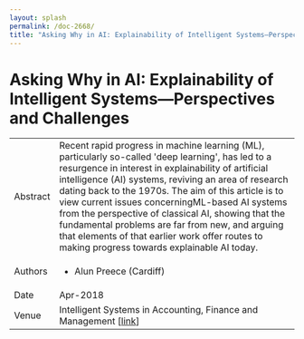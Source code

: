 ```yaml
---
layout: splash
permalink: /doc-2668/
title: "Asking Why in AI: Explainability of Intelligent Systems—Perspectives and Challenges"
---
```


# Asking Why in AI: Explainability of Intelligent Systems—Perspectives and Challenges

<table>
    <tbody>
    <tr>
        <td>Abstract</td>
        <td>Recent rapid progress in machine learning (ML), particularly so-called 'deep learning', has led to a resurgence in interest in explainability of artificial intelligence (AI) systems, reviving an area of research dating back to the 1970s. The aim of this article is to view current issues concerningML-based AI systems from the perspective of classical AI, showing that the fundamental problems are far from new, and arguing that elements of that earlier work offer routes to making progress towards explainable AI today.</td>
    </tr>
    <tr>
        <td>Authors</td>
        <td>
            <ul>
                <li>Alun Preece (Cardiff)</li>
            </ul>
        </td>
    </tr>
    <tr>
        <td>Date</td>
        <td>Apr-2018</td>
    </tr>
    <tr>
        <td>Venue</td>
        <td>Intelligent Systems in Accounting, Finance and Management [<a href="https://onlinelibrary.wiley.com/doi/abs/10.1002/isaf.1422">link</a>]</td>
    </tr>
    </tbody>
</table>
